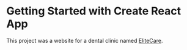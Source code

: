 # Getting Started with Create React App

This project was a website for a dental clinic named [EliteCare](https://elite-care-c83fc.web.app).




